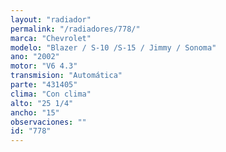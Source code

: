 ```yaml
---
layout: "radiador"
permalink: "/radiadores/778/"
marca: "Chevrolet"
modelo: "Blazer / S-10 /S-15 / Jimmy / Sonoma"
ano: "2002"
motor: "V6 4.3"
transmision: "Automática"
parte: "431405"
clima: "Con clima"
alto: "25 1/4"
ancho: "15"
observaciones: ""
id: "778"
---
```


